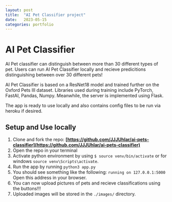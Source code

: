 ```yaml
---
layout: post
title:  "AI Pet Classifier project"
date:   2023-05-15
categories: portfolio
---
```


# AI Pet Classifier
AI Pet classifier can distinguish between more than 30 different types of pet. Users can run AI Pet Classifier locally and recieve predicitions distinguishing between over 30 different pets!

AI Pet Classifier is based on a ResNet18 model and trained further on the Oxford Pets III dataset. Libraries used during training include PyTorch, FastAI, Pandas, Numpy. Meanwhile, the server is implemented using Flask.

The app is ready to use locally and also contains config files to be run via heroku if desired.

## Setup and Use locally

1. Clone and fork the repo: **[https://github.com/JJJUhlar/ai-pets-classifier](https://github.com/JJJUhlar/ai-pets-classifier)**
2. Open the repo in your terminal
3. Activate python environment by using `$ source venv/bin/activate` or for windows `source venv\Scripts\activate`.
4. Run the app by running `python3 app.py`
5. You should see something like the following: `running on 127.0.0.1:5000` Open this address in your browser.
6. You can now upload pictures of pets and recieve classifications using the buttons!!!
7. Uploaded images will be stored in the `./images/` directory.